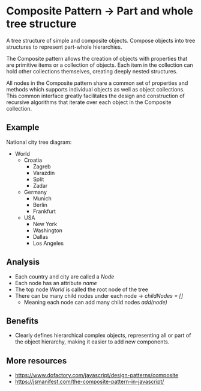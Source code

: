 # Composite Pattern → Part and whole tree structure

A tree structure of simple and composite objects. Compose objects into tree structures to represent part-whole hierarchies.

The Composite pattern allows the creation of objects with properties that are primitive items or a collection of objects. Each item in the collection can hold other collections themselves, creating deeply nested structures.

All nodes in the Composite pattern share a common set of properties and methods which supports individual objects as well as object collections. This common interface greatly facilitates the design and construction of recursive algorithms that iterate over each object in the Composite collection.

## Example

National city tree diagram:

-   World
    -   Croatia
        -   Zagreb
        -   Varazdin
        -   Split
        -   Zadar
    -   Germany
        -   Munich
        -   Berlin
        -   Frankfurt
    -   USA
        -   New York
        -   Washington
        -   Dallas
        -   Los Angeles

## Analysis

-   Each country and city are called a _Node_
-   Each node has an attribute _name_
-   The top node _World_ is called the root node of the tree
-   There can be many child nodes under each node → *childNodes = []*
    -   Meaning each node can add many child nodes _add(node)_

## Benefits

-   Clearly defines hierarchical complex objects, representing all or part of the object hierarchy, making it easier to add new components.

## More resources

-   https://www.dofactory.com/javascript/design-patterns/composite
-   https://jsmanifest.com/the-composite-pattern-in-javascript/
